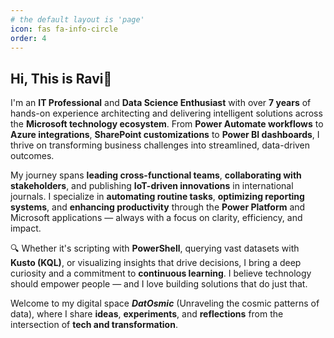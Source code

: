 ```yaml
---
# the default layout is 'page'
icon: fas fa-info-circle
order: 4
---
```


<!-- > Add Markdown syntax content to file `_tabs/about.md`{: .filepath } and it will show up on this page.
{: .prompt-tip } -->

## Hi, This is Ravi👋

I'm an **IT Professional** and **Data Science Enthusiast** with over **7 years** of hands-on experience architecting and delivering intelligent solutions across the **Microsoft technology ecosystem**. From **Power Automate workflows** to **Azure integrations**, **SharePoint customizations** to **Power BI dashboards**, I thrive on transforming business challenges into streamlined, data-driven outcomes.

My journey spans **leading cross-functional teams**, **collaborating with stakeholders**, and publishing **IoT-driven innovations** in international journals. I specialize in **automating routine tasks**, **optimizing reporting systems**, and **enhancing productivity** through the **Power Platform** and Microsoft applications — always with a focus on clarity, efficiency, and impact.

🔍 Whether it's scripting with **PowerShell**, querying vast datasets with **Kusto (KQL)**, or visualizing insights that drive decisions, I bring a deep curiosity and a commitment to **continuous learning**. I believe technology should empower people — and I love building solutions that do just that.

Welcome to my digital space **_DatOsmic_** (Unraveling the cosmic patterns of data), where I share **ideas**, **experiments**, and **reflections** from the intersection of **tech and transformation**.

